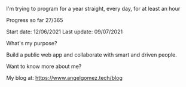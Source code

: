 I'm trying to program for a year straight, every day, for at least an hour

Progress so far 27/365

Start date: 12/06/2021
Last update: 09/07/2021

What's my purpose?

Build a public web app and collaborate with smart and driven people. 

Want to know more about me?

My blog at: https://www.angelgomez.tech/blog
